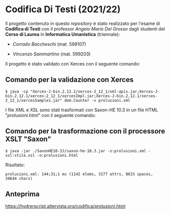 # Codifica Di Testi (2021/22)
Il progetto contenuto in questo <i>repository</i> è stato realizzato per l'esame di <b>Codifica di Testi</b> con il professor <i>Angelo Mario Del Grosso</i> dagli studenti del <b>Corso di Laurea</b> in <b>Informatica Umanistica</b> (triennale):

- <i>Corrado Baccheschi</i> (mat. 599107)

- <i>Vincenzo Sammartino</i> (mat. 599203) 

Il progetto è stato validato con Xerces con il seguente comando:

## Comando per la validazione con Xerces

```shell
$ java -cp "Xerces-J-bin.2.12.1/xerces-2_12_1/xml-apis.jar;Xerces-J-bin.2.12.1/xerces-2_12_1/xercesImpl.jar;Xerces-J-bin.2.12.1/xerces-2_12_1/xercesSamples.jar" dom.Counter -v prolusioni.xml
```

I file XML e XSL sono stati trasformati con Saxon-HE 10.3 in un file HTML "<i>prolusioni.html</i>" con il seguente comando:

## Comando per la trasformazione con il processore XSLT "Saxon"

```shell
$ java -jar ./SaxonHE10-3J/saxon-he-10.3.jar -s:prolusioni.xml -xsl:stile.xsl -o:prolusioni.html
```
Risultato:
```
prolusioni.xml: 144;31;1 ms (1142 elems, 3177 attrs, 8633 spaces, 39644 chars)
```

## Anteprima

https://hydrerscript.altervista.org/codifica/prolusioni.html
